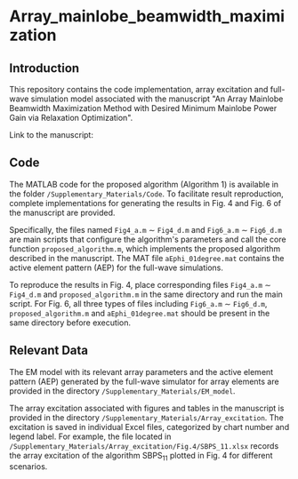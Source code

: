 # Array_mainlobe_beamwidth_maximization
## Introduction
This repository contains the code implementation, array excitation and full-wave simulation model associated with the manuscript "An Array Mainlobe Beamwidth Maximization Method with Desired Minimum Mainlobe Power Gain via Relaxation Optimization".  

Link to the manuscript:
## Code
The MATLAB code for the proposed algorithm (Algorithm 1) is available in the folder `/Supplementary_Materials/Code`. To facilitate result reproduction, complete implementations for generating the results in Fig. 4 and Fig. 6 of the manuscript are provided.
  
Specifically, the files named `Fig4_a.m` $\sim$ `Fig4_d.m` and `Fig6_a.m` $\sim$ `Fig6_d.m` are main scripts that configure the algorithm's parameters and call the core function `proposed_algorithm.m`, which implements the proposed algorithm described in the manuscript. The MAT file `aEphi_01degree.mat` contains the active element pattern (AEP) for the full-wave simulations. 

To reproduce the results in Fig. 4, place corresponding files `Fig4_a.m` $\sim$ `Fig4_d.m` and `proposed_algorithm.m` in the same directory and run the main script. For Fig. 6, all three types of files including `Fig6_a.m` $\sim$ `Fig6_d.m`, `proposed_algorithm.m` and `aEphi_01degree.mat` should be present in the same directory before execution. 
## Relevant Data
The EM model with its relevant array parameters and the active element pattern (AEP) generated by the full-wave simulator for array elements are provided in the directory `/Supplementary_Materials/EM_model`.

The array excitation associated with figures and tables in the manuscript is provided in the directory `/Supplementary_Materials/Array_excitation`. The excitation is saved in individual Excel files, categorized by chart number and legend label. For example, the file located in `/Supplementary_Materials/Array_excitation/Fig.4/SBPS_11.xlsx` records the array excitation of the algorithm $`\text{SBPS}_{11}`$ plotted in Fig. 4 for different scenarios.
